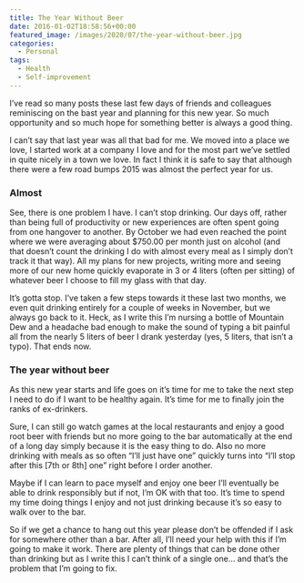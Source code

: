 ```yaml
---
title: The Year Without Beer
date: 2016-01-02T18:58:56+00:00
featured_image: /images/2020/07/the-year-without-beer.jpg
categories:
  - Personal
tags:
  - Health
  - Self-improvement
---
```


I’ve read so many posts these last few days of friends and colleagues reminiscing on the bast year and planning for this new year. So much opportunity and so much hope for something better is always a good thing.

I can’t say that last year was all that bad for me. We moved into a place we love, I started work at a company I love and for the most part we’ve settled in quite nicely in a town we love. In fact I think it is safe to say that although there were a few road bumps 2015 was almost the perfect year for us.

### Almost

See, there is one problem I have. I can’t stop drinking. Our days off, rather than being full of productivity or new experiences are often spent going from one hangover to another. By October we had even reached the point where we were averaging about $750.00 per month just on alcohol (and that doesn’t count the drinking I do with almost every meal as I simply don’t track it that way). All my plans for new projects, writing more and seeing more of our new home quickly evaporate in 3 or 4 liters (often per sitting) of whatever beer I choose to fill my glass with that day.

It’s gotta stop. I’ve taken a few steps towards it these last two months, we even quit drinking entirely for a couple of weeks in November, but we always go back to it. Heck, as I write this I’m nursing a bottle of Mountain Dew and a headache bad enough to make the sound of typing a bit painful all from the nearly 5 liters of beer I drank yesterday (yes, 5 liters, that isn’t a typo). That ends now.

### The year without beer

As this new year starts and life goes on it’s time for me to take the next step I need to do if I want to be healthy again. It’s time for me to finally join the ranks of ex-drinkers.

Sure, I can still go watch games at the local restaurants and enjoy a good root beer with friends but no more going to the bar automatically at the end of a long day simply because it is the easy thing to do. Also no more drinking with meals as so often “I’ll just have one” quickly turns into “I’ll stop after this [7th or 8th] one” right before I order another.

Maybe if I can learn to pace myself and enjoy one beer I’ll eventually be able to drink responsibly but if not, I’m OK with that too. It’s time to spend my time doing things I enjoy and not just drinking because it’s so easy to walk over to the bar.

So if we get a chance to hang out this year please don’t be offended if I ask for somewhere other than a bar. After all, I’ll need your help with this if I’m going to make it work. There are plenty of things that can be done other than drinking but as I write this I can’t think of a single one… and that’s the problem that I’m going to fix.